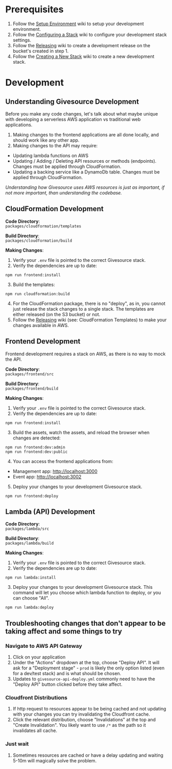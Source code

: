 # Prerequisites
1. Follow the [Setup Environment](setup-environment.md) wiki to setup your development environment.
2. Follow the [Configuring a Stack](configuring-a-stack.md) wiki to configure your development stack settings.
2. Follow the [Releasing](releasing.md) wiki to create a development release on the bucket's created in step 1.
3. Follow the [Creating a New Stack](creating-a-new-stack.md) wiki to create a new development stack.

# Development
## Understanding Givesource Development
Before you make any code changes, let's talk about what maybe unique with developing a serverless AWS application vs traditional web applications.

1. Making changes to the frontend applications are all done locally, and should work like any other app.
2. Making changes to the API may require:
  - Updating lambda functions on AWS
  - Updating / Adding / Deleting API resources or methods (endpoints). Changes must be applied through CloudFormation.
  - Updating a backing service like a DynamoDb table. Changes must be applied through CloudFormation.

_Understanding how Givesource uses AWS resources is just as important, if not more important, than understanding the codebase._

## CloudFormation Development
**Code Directory**:  
`packages/cloudformation/templates`

**Build Directory**:  
`packages/cloudformation/build`

**Making Changes**:  
1. Verify your `.env` file is pointed to the correct Givesource stack.
2. Verify the dependencies are up to date:
  ```
  npm run frontend:install
  ```
3. Build the templates:
  ```
  npm run cloudformation:build
  ```
4. For the CloudFormation package, there is no "deploy", as in, you cannot just release the stack changes to a single stack.
The templates are either released (on the S3 bucket) or not.
5. Follow the [Releasing](releasing.md) wiki (see: CloudFormation Templates) to make your changes available in AWS.

## Frontend Development
Frontend development requires a stack on AWS, as there is no way to mock the API.

**Code Directory**:  
`packages/frontend/src`

**Build Directory**:  
`packages/frontend/build`

**Making Changes**:  
1. Verify your `.env` file is pointed to the correct Givesource stack.
2. Verify the dependencies are up to date:
  ```
  npm run frontend:install
  ```
3. Build the assets, watch the assets, and reload the browser when changes are detected:
  ```
  npm run frontend:dev:admin
  npm run frontend:dev:public
  ```
4. You can access the frontend applications from:
  - Management app: [http://localhost:3000](http://localhost:3000)
  - Event app: [http://localhost:3002](http://localhost:3000)
5. Deploy your changes to your development Givesource stack.
  ```
  npm run frontend:deploy
  ```

## Lambda (API) Development
**Code Directory**:  
`packages/lambda/src`

**Build Directory**:  
`packages/lambda/build`

**Making Changes**:  
1. Verify your `.env` file is pointed to the correct Givesource stack.
2. Verify the dependencies are up to date:
  ```
  npm run lambda:install
  ```
3. Deploy your changes to your development Givesource stack. This command will let you choose which lambda function to deploy, or you can choose "All".
  ```
  npm run lambda:deploy
  ```

## Troubleshooting changes that don't appear to be taking affect and some things to try

### Navigate to AWS API Gateway
1. Click on your application
1. Under the "Actions" dropdown at the top, choose "Deploy API".  It will ask for a "Deployment stage" - `prod` is likely the only option listed (even for a dev/test stack) and is what should be chosen.
1. Updates to `givesource-api-deploy.yml` commonly need to have the "Deploy API" button clicked before they take affect.

### Cloudfront Distributions
1. If http request to resources appear to be being cached and not updating with your changes you can try invalidating the Cloudfront cache.
1. Click the relevant distribution, choose "Invalidations" at the top and "Create Invalidation".  You likely want to use `/*` as the path so it invalidates all cache.

### Just wait
1. Sometimes resources are cached or have a delay updating and waiting 5-10m will magically solve the problem.

